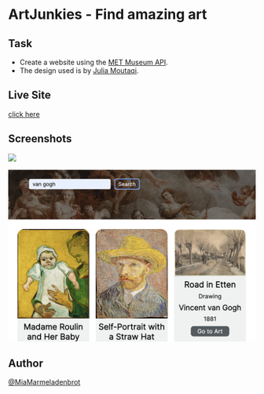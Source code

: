 # ArtJunkies - Find amazing art

## Task

- Create a website using the [MET Museum API](https://metmuseum.github.io/#object).
- The design used is by [Julia Moutaqi](https://www.figma.com/community/file/1095377079540950532/responsive-design-art-news-landing-page).

## Live Site

[click here](https://miamarmeladenbrot.github.io/ArtJunkies/index.html)

## Screenshots

![](./assets/img/Bildschirmfoto%202024-03-01%20um%2016.48.26.png)

![](./assets/img/Bildschirmfoto%202024-03-01%20um%2016.54.11.png)

## Author

[@MiaMarmeladenbrot](https://github.com/MiaMarmeladenbrot)
